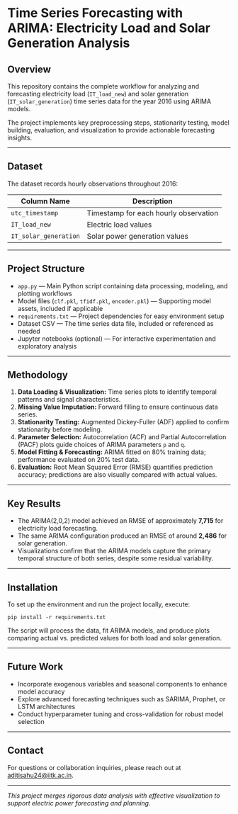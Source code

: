 # Time Series Forecasting with ARIMA: Electricity Load and Solar Generation Analysis

## Overview

This repository contains the complete workflow for analyzing and forecasting electricity load (`IT_load_new`) and solar generation (`IT_solar_generation`) time series data for the year 2016 using ARIMA models.

The project implements key preprocessing steps, stationarity testing, model building, evaluation, and visualization to provide actionable forecasting insights.

---

## Dataset

The dataset records hourly observations throughout 2016:

| Column Name        | Description                                           |
| ------------------ | ----------------------------------------------------|
| `utc_timestamp`    | Timestamp for each hourly observation                 |
| `IT_load_new`      | Electric load values                                  |
| `IT_solar_generation` | Solar power generation values                       |

---

## Project Structure

- `app.py` — Main Python script containing data processing, modeling, and plotting workflows  
- Model files (`clf.pkl`, `tfidf.pkl`, `encoder.pkl`) — Supporting model assets, included if applicable  
- `requirements.txt` — Project dependencies for easy environment setup  
- Dataset CSV — The time series data file, included or referenced as needed  
- Jupyter notebooks (optional) — For interactive experimentation and exploratory analysis  

---

## Methodology

1. **Data Loading & Visualization:** Time series plots to identify temporal patterns and signal characteristics.  
2. **Missing Value Imputation:** Forward filling to ensure continuous data series.  
3. **Stationarity Testing:** Augmented Dickey-Fuller (ADF) applied to confirm stationarity before modeling.  
4. **Parameter Selection:** Autocorrelation (ACF) and Partial Autocorrelation (PACF) plots guide choices of ARIMA parameters `p` and `q`.  
5. **Model Fitting & Forecasting:** ARIMA fitted on 80% training data; performance evaluated on 20% test data.  
6. **Evaluation:** Root Mean Squared Error (RMSE) quantifies prediction accuracy; predictions are also visually compared with actual values.  

---

## Key Results

- The ARIMA(2,0,2) model achieved an RMSE of approximately **7,715** for electricity load forecasting.  
- The same ARIMA configuration produced an RMSE of around **2,486** for solar generation.  
- Visualizations confirm that the ARIMA models capture the primary temporal structure of both series, despite some residual variability.

---

## Installation

To set up the environment and run the project locally, execute:

`pip install -r requirements.txt`


The script will process the data, fit ARIMA models, and produce plots comparing actual vs. predicted values for both load and solar generation.

---

## Future Work

- Incorporate exogenous variables and seasonal components to enhance model accuracy  
- Explore advanced forecasting techniques such as SARIMA, Prophet, or LSTM architectures  
- Conduct hyperparameter tuning and cross-validation for robust model selection  

---

## Contact

For questions or collaboration inquiries, please reach out at aditisahu24@iitk.ac.in.

---

*This project merges rigorous data analysis with effective visualization to support electric power forecasting and planning.*

